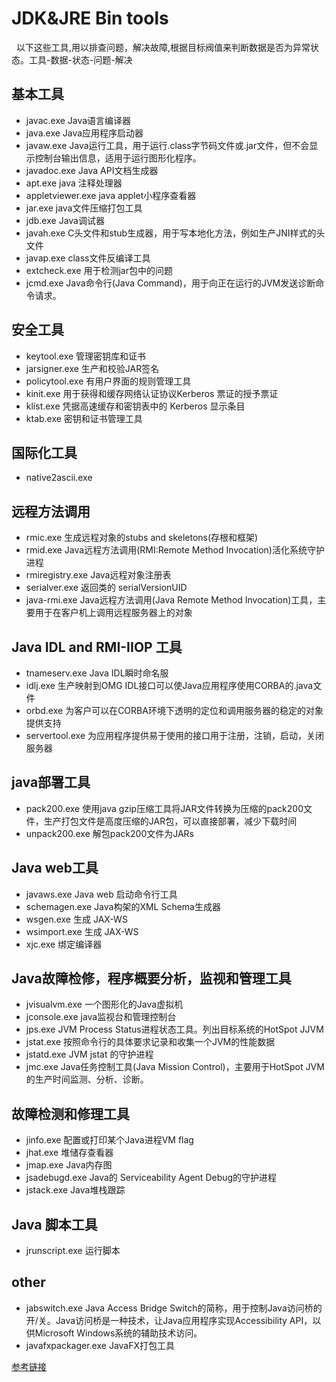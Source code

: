 # JDK&JRE Bin tools 
   以下这些工具,用以排查问题，解决故障,根据目标阀值来判断数据是否为异常状态。工具-数据-状态-问题-解决 
## 基本工具
* javac.exe	Java语言编译器
* java.exe	Java应用程序启动器
* javaw.exe	Java运行工具，用于运行.class字节码文件或.jar文件，但不会显示控制台输出信息，适用于运行图形化程序。
* javadoc.exe	Java API文档生成器
* apt.exe	java 注释处理器
* appletviewer.exe	java applet小程序查看器
* jar.exe	java文件压缩打包工具
* jdb.exe	Java调试器
* javah.exe	C头文件和stub生成器，用于写本地化方法，例如生产JNI样式的头文件
* javap.exe	class文件反编译工具
* extcheck.exe	用于检测jar包中的问题
* jcmd.exe	Java命令行(Java Command)，用于向正在运行的JVM发送诊断命令请求。

## 安全工具
* keytool.exe	管理密钥库和证书
* jarsigner.exe	生产和校验JAR签名
* policytool.exe	有用户界面的规则管理工具
* kinit.exe	用于获得和缓存网络认证协议Kerberos 票证的授予票证
* klist.exe	凭据高速缓存和密钥表中的 Kerberos 显示条目
* ktab.exe	密钥和证书管理工具

## 国际化工具
* native2ascii.exe 

## 远程方法调用
* rmic.exe	生成远程对象的stubs and skeletons(存根和框架)
* rmid.exe	Java远程方法调用(RMI:Remote Method Invocation)活化系统守护进程
* rmiregistry.exe	Java远程对象注册表
* serialver.exe	返回类的 serialVersionUID
* java-rmi.exe	Java远程方法调用(Java Remote Method Invocation)工具，主要用于在客户机上调用远程服务器上的对象

## Java IDL and RMI-IIOP 工具
* tnameserv.exe	Java IDL瞬时命名服
* idlj.exe	生产映射到OMG IDL接口可以使Java应用程序使用CORBA的.java文件
* orbd.exe	为客户可以在CORBA环境下透明的定位和调用服务器的稳定的对象提供支持
* servertool.exe	为应用程序提供易于使用的接口用于注册，注销，启动，关闭服务器

## java部署工具
* pack200.exe	使用java gzip压缩工具将JAR文件转换为压缩的pack200文件，生产打包文件是高度压缩的JAR包，可以直接部署，减少下载时间
* unpack200.exe	解包pack200文件为JARs

## Java web工具
* javaws.exe	Java web 启动命令行工具
* schemagen.exe	Java构架的XML Schema生成器
* wsgen.exe	生成 JAX-WS
* wsimport.exe	生成 JAX-WS
* xjc.exe	绑定编译器

## Java故障检修，程序概要分析，监视和管理工具
* jvisualvm.exe	一个图形化的Java虚拟机
* jconsole.exe	java监视台和管理控制台
* jps.exe	JVM Process Status进程状态工具。列出目标系统的HotSpot JJVM
* jstat.exe	按照命令行的具体要求记录和收集一个JVM的性能数据
* jstatd.exe	JVM jstat 的守护进程
* jmc.exe	Java任务控制工具(Java Mission Control)，主要用于HotSpot JVM的生产时间监测、分析、诊断。

## 故障检测和修理工具
* jinfo.exe	配置或打印某个Java进程VM flag
* jhat.exe	堆储存查看器
* jmap.exe	Java内存图
* jsadebugd.exe	Java的 Serviceability Agent Debug的守护进程
* jstack.exe	Java堆栈跟踪

## Java 脚本工具
* jrunscript.exe	运行脚本

## other
* jabswitch.exe	Java Access Bridge Switch的简称，用于控制Java访问桥的开/关。Java访问桥是一种技术，让Java应用程序实现Accessibility API，以供Microsoft Windows系统的辅助技术访问。
* javafxpackager.exe	JavaFX打包工具  


[参考链接](http://www.codingwhy.com/view/858.html 'jdk bin目录下工具介绍')
